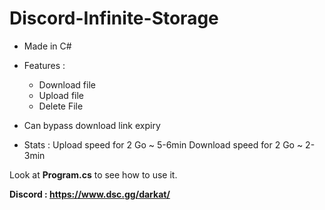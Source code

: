 # Discord-Infinite-Storage
- Made in C#
- Features :
  - Download file
  - Upload file
  - Delete File
- Can bypass download link expiry

- Stats :
  Upload speed for 2 Go ~ 5-6min
  Download speed for 2 Go ~ 2-3min
  
Look at **Program.cs** to see how to use it.

**Discord : https://www.dsc.gg/darkat/**
